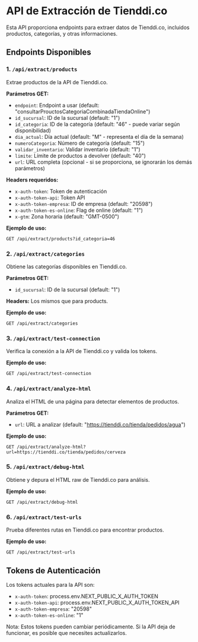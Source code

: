 # API de Extracción de Tienddi.co

Esta API proporciona endpoints para extraer datos de Tienddi.co, incluidos productos, categorías, y otras informaciones.

## Endpoints Disponibles

### 1. `/api/extract/products`

Extrae productos de la API de Tienddi.co.

**Parámetros GET:**
- `endpoint`: Endpoint a usar (default: "consultarProuctosCategoriaCombinadaTiendaOnline")
- `id_sucursal`: ID de la sucursal (default: "1")
- `id_categoria`: ID de la categoría (default: "46" - puede variar según disponibilidad)
- `dia_actual`: Día actual (default: "M" - representa el día de la semana)
- `numeroCategoria`: Número de categoría (default: "15")
- `validar_inventario`: Validar inventario (default: "1")
- `limite`: Límite de productos a devolver (default: "40")
- `url`: URL completa (opcional - si se proporciona, se ignorarán los demás parámetros)

**Headers requeridos:**
- `x-auth-token`: Token de autenticación
- `x-auth-token-api`: Token API
- `x-auth-token-empresa`: ID de empresa (default: "20598")
- `x-auth-token-es-online`: Flag de online (default: "1")
- `x-gtm`: Zona horaria (default: "GMT-0500")

**Ejemplo de uso:**
```
GET /api/extract/products?id_categoria=46
```

### 2. `/api/extract/categories`

Obtiene las categorías disponibles en Tienddi.co.

**Parámetros GET:**
- `id_sucursal`: ID de la sucursal (default: "1")

**Headers:** Los mismos que para products.

**Ejemplo de uso:**
```
GET /api/extract/categories
```

### 3. `/api/extract/test-connection`

Verifica la conexión a la API de Tienddi.co y valida los tokens.

**Ejemplo de uso:**
```
GET /api/extract/test-connection
```

### 4. `/api/extract/analyze-html`

Analiza el HTML de una página para detectar elementos de productos.

**Parámetros GET:**
- `url`: URL a analizar (default: "https://tienddi.co/tienda/pedidos/agua")

**Ejemplo de uso:**
```
GET /api/extract/analyze-html?url=https://tienddi.co/tienda/pedidos/cerveza
```

### 5. `/api/extract/debug-html`

Obtiene y depura el HTML raw de Tienddi.co para análisis.

**Ejemplo de uso:**
```
GET /api/extract/debug-html
```

### 6. `/api/extract/test-urls`

Prueba diferentes rutas en Tienddi.co para encontrar productos.

**Ejemplo de uso:**
```
GET /api/extract/test-urls
```

## Tokens de Autenticación

Los tokens actuales para la API son:
- `x-auth-token`: process.env.NEXT_PUBLIC_X_AUTH_TOKEN
- `x-auth-token-api`: process.env.NEXT_PUBLIC_X_AUTH_TOKEN_API
- `x-auth-token-empresa`: "20598"
- `x-auth-token-es-online`: "1"

Nota: Estos tokens pueden cambiar periódicamente. Si la API deja de funcionar, es posible que necesites actualizarlos.
